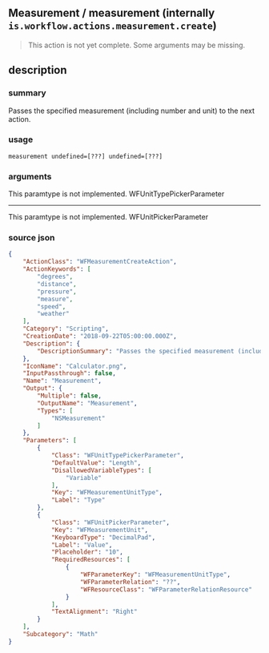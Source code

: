 
## Measurement / measurement (internally `is.workflow.actions.measurement.create`)

> This action is not yet complete. Some arguments may be missing.



## description
### summary
Passes the specified measurement (including number and unit) to the next action.


### usage
`measurement undefined=[???] undefined=[???]`

### arguments
This paramtype is not implemented. WFUnitTypePickerParameter

---

This paramtype is not implemented. WFUnitPickerParameter

### source json

```json
{
	"ActionClass": "WFMeasurementCreateAction",
	"ActionKeywords": [
		"degrees",
		"distance",
		"pressure",
		"measure",
		"speed",
		"weather"
	],
	"Category": "Scripting",
	"CreationDate": "2018-09-22T05:00:00.000Z",
	"Description": {
		"DescriptionSummary": "Passes the specified measurement (including number and unit) to the next action."
	},
	"IconName": "Calculator.png",
	"InputPassthrough": false,
	"Name": "Measurement",
	"Output": {
		"Multiple": false,
		"OutputName": "Measurement",
		"Types": [
			"NSMeasurement"
		]
	},
	"Parameters": [
		{
			"Class": "WFUnitTypePickerParameter",
			"DefaultValue": "Length",
			"DisallowedVariableTypes": [
				"Variable"
			],
			"Key": "WFMeasurementUnitType",
			"Label": "Type"
		},
		{
			"Class": "WFUnitPickerParameter",
			"Key": "WFMeasurementUnit",
			"KeyboardType": "DecimalPad",
			"Label": "Value",
			"Placeholder": "10",
			"RequiredResources": [
				{
					"WFParameterKey": "WFMeasurementUnitType",
					"WFParameterRelation": "??",
					"WFResourceClass": "WFParameterRelationResource"
				}
			],
			"TextAlignment": "Right"
		}
	],
	"Subcategory": "Math"
}
```
